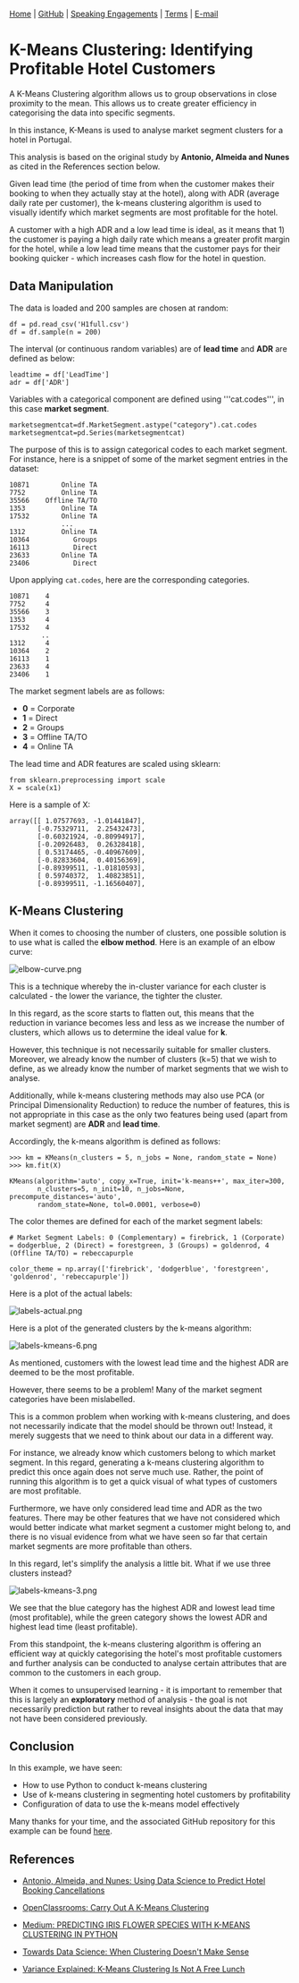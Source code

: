 [Home](https://mgcodesandstats.github.io/) |
[GitHub](https://github.com/mgcodesandstats) |
[Speaking Engagements](https://mgcodesandstats.github.io/speaking-engagements/) |
[Terms](https://mgcodesandstats.github.io/terms/) |
[E-mail](mailto:contact@michael-grogan.com)

# K-Means Clustering: Identifying Profitable Hotel Customers

A K-Means Clustering algorithm allows us to group observations in close proximity to the mean. This allows us to create greater efficiency in categorising the data into specific segments.

In this instance, K-Means is used to analyse market segment clusters for a hotel in Portugal.

This analysis is based on the original study by **Antonio, Almeida and Nunes** as cited in the References section below.

Given lead time (the period of time from when the customer makes their booking to when they actually stay at the hotel), along with ADR (average daily rate per customer), the k-means clustering algorithm is used to visually identify which market segments are most profitable for the hotel.

A customer with a high ADR and a low lead time is ideal, as it means that 1) the customer is paying a high daily rate which means a greater profit margin for the hotel, while a low lead time means that the customer pays for their booking quicker - which increases cash flow for the hotel in question.

## Data Manipulation

The data is loaded and 200 samples are chosen at random:

```
df = pd.read_csv('H1full.csv')
df = df.sample(n = 200)
```

The interval (or continuous random variables) are of **lead time** and **ADR** are defined as below:

```
leadtime = df['LeadTime']
adr = df['ADR']
```

Variables with a categorical component are defined using '''cat.codes''', in this case **market segment**.

```
marketsegmentcat=df.MarketSegment.astype("category").cat.codes
marketsegmentcat=pd.Series(marketsegmentcat)
```

The purpose of this is to assign categorical codes to each market segment. For instance, here is a snippet of some of the market segment entries in the dataset:

```
10871        Online TA
7752         Online TA
35566    Offline TA/TO
1353         Online TA
17532        Online TA
             ...      
1312         Online TA
10364           Groups
16113           Direct
23633        Online TA
23406           Direct
```

Upon applying ```cat.codes```, here are the corresponding categories.

```
10871    4
7752     4
35566    3
1353     4
17532    4
        ..
1312     4
10364    2
16113    1
23633    4
23406    1
```

The market segment labels are as follows:

- **0** = Corporate
- **1** = Direct
- **2** = Groups
- **3** = Offline TA/TO
- **4** = Online TA

The lead time and ADR features are scaled using sklearn:

```
from sklearn.preprocessing import scale
X = scale(x1)
```

Here is a sample of X:

```
array([[ 1.07577693, -1.01441847],
       [-0.75329711,  2.25432473],
       [-0.60321924, -0.80994917],
       [-0.20926483,  0.26328418],
       [ 0.53174465, -0.40967609],
       [-0.82833604,  0.40156369],
       [-0.89399511, -1.01810593],
       [ 0.59740372,  1.40823851],
       [-0.89399511, -1.16560407],
```

## K-Means Clustering

When it comes to choosing the number of clusters, one possible solution is to use what is called the **elbow method**. Here is an example of an elbow curve:

![elbow-curve.png](elbow-curve.png)

This is a technique whereby the in-cluster variance for each cluster is calculated - the lower the variance, the tighter the cluster.

In this regard, as the score starts to flatten out, this means that the reduction in variance becomes less and less as we increase the number of clusters, which allows us to determine the ideal value for **k**.

However, this technique is not necessarily suitable for smaller clusters. Moreover, we already know the number of clusters (k=5) that we wish to define, as we already know the number of market segments that we wish to analyse.

Additionally, while k-means clustering methods may also use PCA (or Principal Dimensionality Reduction) to reduce the number of features, this is not appropriate in this case as the only two features being used (apart from market segment) are **ADR** and **lead time**.

Accordingly, the k-means algorithm is defined as follows:

```
>>> km = KMeans(n_clusters = 5, n_jobs = None, random_state = None)
>>> km.fit(X)

KMeans(algorithm='auto', copy_x=True, init='k-means++', max_iter=300,
       n_clusters=5, n_init=10, n_jobs=None, precompute_distances='auto',
       random_state=None, tol=0.0001, verbose=0)
```

The color themes are defined for each of the market segment labels:

```
# Market Segment Labels: 0 (Complementary) = firebrick, 1 (Corporate) = dodgerblue, 2 (Direct) = forestgreen, 3 (Groups) = goldenrod, 4 (Offline TA/TO) = rebeccapurple

color_theme = np.array(['firebrick', 'dodgerblue', 'forestgreen', 'goldenrod', 'rebeccapurple'])
```

Here is a plot of the actual labels:

![labels-actual.png](labels-actual.png)

Here is a plot of the generated clusters by the k-means algorithm:

![labels-kmeans-6.png](labels-kmeans-6.png)

As mentioned, customers with the lowest lead time and the highest ADR are deemed to be the most profitable.

However, there seems to be a problem! Many of the market segment categories have been mislabelled.

This is a common problem when working with k-means clustering, and does not necessarily indicate that the model should be thrown out! Instead, it merely suggests that we need to think about our data in a different way.

For instance, we already know which customers belong to which market segment. In this regard, generating a k-means clustering algorithm to predict this once again does not serve much use. Rather, the point of running this algorithm is to get a quick visual of what types of customers are most profitable.

Furthermore, we have only considered lead time and ADR as the two features. There may be other features that we have not considered which would better indicate what market segment a customer might belong to, and there is no visual evidence from what we have seen so far that certain market segments are more profitable than others.

In this regard, let's simplify the analysis a little bit. What if we use three clusters instead?

![labels-kmeans-3.png](labels-kmeans-3.png)

We see that the blue category has the highest ADR and lowest lead time (most profitable), while the green category shows the lowest ADR and highest lead time (least profitable).

From this standpoint, the k-means clustering algorithm is offering an efficient way at quickly categorising the hotel's most profitable customers and further analysis can be conducted to analyse certain attributes that are common to the customers in each group.

When it comes to unsupervised learning - it is important to remember that this is largely an **exploratory** method of analysis - the goal is not necessarily prediction but rather to reveal insights about the data that may not have been considered previously.

## Conclusion

In this example, we have seen:

- How to use Python to conduct k-means clustering
- Use of k-means clustering in segmenting hotel customers by profitability
- Configuration of data to use the k-means model effectively

Many thanks for your time, and the associated GitHub repository for this example can be found [here](https://github.com/MGCodesandStats/hotel-modelling/tree/master/notebooks%20and%20datasets/tensorflow/tf-keras).

## References

- [Antonio, Almeida, and Nunes: Using Data Science to Predict Hotel Booking Cancellations](https://www.researchgate.net/publication/309379684_Using_Data_Science_to_Predict_Hotel_Booking_Cancellations)

- [OpenClassrooms: Carry Out A K-Means Clustering](https://openclassrooms.com/en/courses/5869986-perform-an-exploratory-data-analysis/6177851-carry-out-a-k-means-clustering)

- [Medium: PREDICTING IRIS FLOWER SPECIES WITH K-MEANS CLUSTERING IN PYTHON](https://medium.com/@belen.sanchez27/predicting-iris-flower-species-with-k-means-clustering-in-python-f6e46806aaee)

- [Towards Data Science: When Clustering Doesn't Make Sense](https://towardsdatascience.com/when-clustering-doesnt-make-sense-c6ed9a89e9e6)

- [Variance Explained: K-Means Clustering Is Not A Free Lunch](http://varianceexplained.org/r/kmeans-free-lunch/)